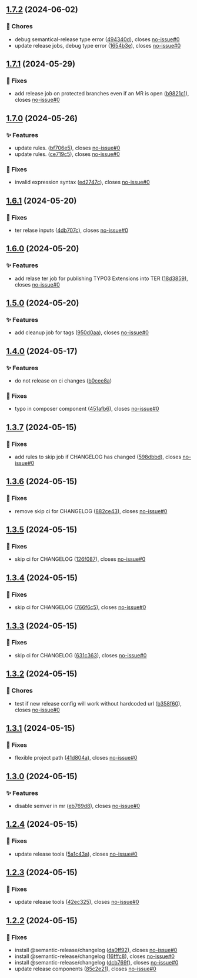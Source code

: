 ## [1.7.2](https://gitlab.moselwal.io/devops/ci-cd-components/release-tools/compare/1.7.1...1.7.2) (2024-06-02)

### :repeat: Chores

* debug semantical-release type error ([494340d](https://gitlab.moselwal.io/devops/ci-cd-components/release-tools/commit/494340dc65a9d7eb6e1091df6f0d55394fa6b75a)), closes [no-issue#0](https://gitlab.moselwal.io/devops/no-issue/issues/0)
* update release jobs, debug type error ([1654b3e](https://gitlab.moselwal.io/devops/ci-cd-components/release-tools/commit/1654b3eaedffa04e3c39244d00d4a0a98b89418a)), closes [no-issue#0](https://gitlab.moselwal.io/devops/no-issue/issues/0)

## [1.7.1](https://gitlab.moselwal.io/devops/ci-cd-components/release-tools/compare/1.7.0...1.7.1) (2024-05-29)


### :bug: Fixes

* add release job on protected branches even if an MR is open ([b9821c1](https://gitlab.moselwal.io/devops/ci-cd-components/release-tools/commit/b9821c1c617d53078c68877f63f71ee12cec8311)), closes [no-issue#0](https://gitlab.moselwal.io/devops/no-issue/issues/0)

## [1.7.0](https://gitlab.moselwal.io/devops/ci-cd-components/release-tools/compare/1.6.1...1.7.0) (2024-05-26)


### :sparkles: Features

* update rules. ([bf706e5](https://gitlab.moselwal.io/devops/ci-cd-components/release-tools/commit/bf706e5505cc09f8effbb8ae7de7ad1ae3bbdd16)), closes [no-issue#0](https://gitlab.moselwal.io/devops/no-issue/issues/0)
* update rules. ([ce719c5](https://gitlab.moselwal.io/devops/ci-cd-components/release-tools/commit/ce719c5bb7dbc07693c8af268c59c76f1d3b6457)), closes [no-issue#0](https://gitlab.moselwal.io/devops/no-issue/issues/0)


### :bug: Fixes

* invalid expression syntax ([ed2747c](https://gitlab.moselwal.io/devops/ci-cd-components/release-tools/commit/ed2747ca78767e743779c4e4bec1801a40f875fb)), closes [no-issue#0](https://gitlab.moselwal.io/devops/no-issue/issues/0)

## [1.6.1](https://gitlab.moselwal.io/devops/ci-cd-components/release-tools/compare/1.6.0...1.6.1) (2024-05-20)


### :bug: Fixes

* ter relase inputs ([4db707c](https://gitlab.moselwal.io/devops/ci-cd-components/release-tools/commit/4db707c6eebd019c60a380da93ab50f6e0638af1)), closes [no-issue#0](https://gitlab.moselwal.io/devops/no-issue/issues/0)

## [1.6.0](https://gitlab.moselwal.io/devops/ci-cd-components/release-tools/compare/1.5.0...1.6.0) (2024-05-20)


### :sparkles: Features

* add relase ter job for publishing TYPO3 Extensions into TER ([18d3859](https://gitlab.moselwal.io/devops/ci-cd-components/release-tools/commit/18d38596494eb2fd5825edfa24932caa93c09179)), closes [no-issue#0](https://gitlab.moselwal.io/devops/no-issue/issues/0)

## [1.5.0](https://gitlab.moselwal.io/devops/ci-cd-components/release-tools/compare/1.4.0...1.5.0) (2024-05-20)


### :sparkles: Features

* add cleanup job for tags ([950d0aa](https://gitlab.moselwal.io/devops/ci-cd-components/release-tools/commit/950d0aa3974ea6e163a42465b5638d2fc9e7b0a0)), closes [no-issue#0](https://gitlab.moselwal.io/devops/no-issue/issues/0)

## [1.4.0](https://gitlab.moselwal.io/devops/ci-cd-components/release-tools/compare/1.3.7...1.4.0) (2024-05-17)


### :sparkles: Features

* do not release on ci changes ([b0cee8a](https://gitlab.moselwal.io/devops/ci-cd-components/release-tools/commit/b0cee8a16771e2a3dbaa8368fa1062f7655db19e))


### :bug: Fixes

* typo in composer component ([451afb6](https://gitlab.moselwal.io/devops/ci-cd-components/release-tools/commit/451afb62f8f32fd350b9e7c763bbe1fc4e8faa91)), closes [no-issue#0](https://gitlab.moselwal.io/devops/no-issue/issues/0)

## [1.3.7](https://gitlab.moselwal.io/devops/ci-cd-components/release-tools/compare/1.3.6...1.3.7) (2024-05-15)


### :bug: Fixes

* add rules to skip job if CHANGELOG has changed ([598dbbd](https://gitlab.moselwal.io/devops/ci-cd-components/release-tools/commit/598dbbd29dd896697a03737e9d2500b878e0ab72)), closes [no-issue#0](https://gitlab.moselwal.io/devops/no-issue/issues/0)

## [1.3.6](https://gitlab.moselwal.io/devops/ci-cd-components/release-tools/compare/1.3.5...1.3.6) (2024-05-15)


### :bug: Fixes

* remove skip ci for CHANGELOG ([882ce43](https://gitlab.moselwal.io/devops/ci-cd-components/release-tools/commit/882ce437220a802ddad653ec8d6cdca4eda17c48)), closes [no-issue#0](https://gitlab.moselwal.io/devops/no-issue/issues/0)

## [1.3.5](https://gitlab.moselwal.io/devops/ci-cd-components/release-tools/compare/1.3.4...1.3.5) (2024-05-15)


### :bug: Fixes

* skip ci for CHANGELOG ([126f087](https://gitlab.moselwal.io/devops/ci-cd-components/release-tools/commit/126f087e8ce6473981b80a6113538d4ea80f6316)), closes [no-issue#0](https://gitlab.moselwal.io/devops/no-issue/issues/0)

## [1.3.4](https://gitlab.moselwal.io/devops/ci-cd-components/release-tools/compare/1.3.3...1.3.4) (2024-05-15)


### :bug: Fixes

* skip ci for CHANGELOG ([766f6c5](https://gitlab.moselwal.io/devops/ci-cd-components/release-tools/commit/766f6c5cc613fa1f6b40a3f0d88a68b5f86efd5d)), closes [no-issue#0](https://gitlab.moselwal.io/devops/no-issue/issues/0)

## [1.3.3](https://gitlab.moselwal.io/devops/ci-cd-components/release-tools/compare/1.3.2...1.3.3) (2024-05-15)


### :bug: Fixes

* skip ci for CHANGELOG ([631c363](https://gitlab.moselwal.io/devops/ci-cd-components/release-tools/commit/631c36300fe8bad8b325cd2cc677476ec1278011)), closes [no-issue#0](https://gitlab.moselwal.io/devops/no-issue/issues/0)

## [1.3.2](https://gitlab.moselwal.io/devops/ci-cd-components/release-tools/compare/1.3.1...1.3.2) (2024-05-15)


### :repeat: Chores

* test if new release config will work without hardcoded url ([b358f60](https://gitlab.moselwal.io/devops/ci-cd-components/release-tools/commit/b358f60adb3ef0e8cf60b5a785bcc09720738f61)), closes [no-issue#0](https://gitlab.moselwal.io/devops/no-issue/issues/0)

## [1.3.1](https://gitlab.moselwal.io/devops/ci-cd-components/release-tools/compare/1.3.0...1.3.1) (2024-05-15)


### :bug: Fixes

* flexible project path ([41d804a](https://gitlab.moselwal.io/devops/ci-cd-components/release-tools/commit/41d804a01e447a2ff246d854a8171c337f69bd14)), closes [no-issue#0](https://gitlab.moselwal.io/devops/no-issue/issues/0)

## [1.3.0](https://gitlab.moselwal.io/devops/ci-cd-components/release-tools/compare/1.2.4...1.3.0) (2024-05-15)


### :sparkles: Features

* disable semver in mr ([eb769d8](https://gitlab.moselwal.io/devops/ci-cd-components/release-tools/commit/eb769d81ddd5a9f211b3804d7e00367c10fd5f53)), closes [no-issue#0](https://gitlab.moselwal.io/devops/no-issue/issues/0)

## [1.2.4](https://gitlab.moselwal.io/devops/ci-cd-components/release-tools/compare/1.2.3...1.2.4) (2024-05-15)


### :bug: Fixes

* update release tools ([5a1c43a](https://gitlab.moselwal.io/devops/ci-cd-components/release-tools/commit/5a1c43a5b85ed728e57272f4e6e8a3059f920a3c)), closes [no-issue#0](https://gitlab.moselwal.io/devops/no-issue/issues/0)

## [1.2.3](https://gitlab.moselwal.io/devops/ci-cd-components/release-tools/compare/1.2.2...1.2.3) (2024-05-15)


### :bug: Fixes

* update release tools ([42ec325](https://gitlab.moselwal.io/devops/ci-cd-components/release-tools/commit/42ec325ec3a5333d160ace1b76716d94b5779d6a)), closes [no-issue#0](https://gitlab.moselwal.io/devops/no-issue/issues/0)

## [1.2.2](https://gitlab.moselwal.io/devops/ci-cd-components/release-tools/compare/1.2.1...1.2.2) (2024-05-15)


### :bug: Fixes

* install @semantic-release/changelog ([da0ff92](https://gitlab.moselwal.io/devops/ci-cd-components/release-tools/commit/da0ff92c65cba4f2063f4ca870192e280cbca5d9)), closes [no-issue#0](https://gitlab.moselwal.io/devops/no-issue/issues/0)
* install @semantic-release/changelog ([16fffc8](https://gitlab.moselwal.io/devops/ci-cd-components/release-tools/commit/16fffc8e09b518b302892a1a96b814e17867e71c)), closes [no-issue#0](https://gitlab.moselwal.io/devops/no-issue/issues/0)
* install @semantic-release/changelog ([dcb769f](https://gitlab.moselwal.io/devops/ci-cd-components/release-tools/commit/dcb769f531f0c6aaed2d948b711339b5ad9f6f06)), closes [no-issue#0](https://gitlab.moselwal.io/devops/no-issue/issues/0)
* update release components ([85c2e21](https://gitlab.moselwal.io/devops/ci-cd-components/release-tools/commit/85c2e21525ccbb375e95360d9713007afb86bcd4)), closes [no-issue#0](https://gitlab.moselwal.io/devops/no-issue/issues/0)
